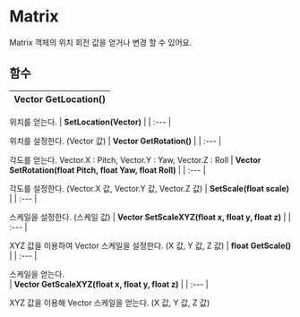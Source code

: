 # **Matrix**


Matrix 객체의 위치 회전 값을 얻거나 변경 할 수 있어요. 
## **함수**

| **Vector GetLocation()** |
| :--- |

위치를 얻는다. 
| **SetLocation(Vector)** |
| :--- |

위치를 설정한다. (Vector 값) 
| **Vector GetRotation()** |
| :--- |

각도를 얻는다. Vector.X : Pitch, Vector.Y : Yaw, Vector.Z : Roll 
| **Vector SetRotation(float Pitch, float Yaw, float Roll)** |
| :--- |

각도를 설정한다. (Vector.X 값, Vector.Y 값, Vector.Z 값) 
| **SetScale(float scale)** |
| :--- |

스케일을 설정한다. (스케일 값) 
| **Vector SetScaleXYZ(float x, float y, float z)** |
| :--- |

XYZ 값을 이용하여 Vector 스케일을 설정한다. (X 값, Y 값, Z 값) 
| **float GetScale()** |
| :--- |

스케일을 얻는다.  
| **Vector GetScaleXYZ(float x, float y, float z)** |
| :--- |

XYZ 값을 이용해 Vector 스케일을 얻는다. (X 값, Y 값, Z 값) 
